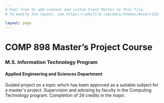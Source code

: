 ```yaml
---
# Feel free to add content and custom Front Matter to this file.
# To modify the layout, see https://jekyllrb.com/docs/themes/#overriding-theme-defaults

layout: page
---
```


<h1>COMP 898 Master’s Project Course</h1>

### M.S. Information Technology Program
#### Applied Engineering and Sciences Department

Guided project on a topic which has been approved as a suitable subject for a master's project. Supervision and advising by faculty in the Computing Technology program. Completion of 24 credits in the major.
